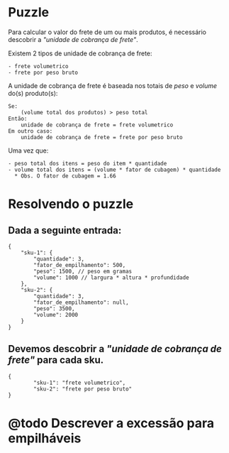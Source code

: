 # Puzzle

Para calcular o valor do frete de um ou mais produtos, é necessário descobrir a *"unidade de cobrança de frete"*.

Existem 2 tipos de unidade de cobrança de frete:

	- frete volumetrico
	- frete por peso bruto

A unidade de cobrança de frete é baseada nos totais de _peso_ e _volume_ do(s) produto(s):

	Se:
		(volume total dos produtos) > peso total
	Então:
		unidade de cobrança de frete = frete volumetrico
	Em outro caso:
		unidade de cobrança de frete = frete por peso bruto

Uma vez que:

	- peso total dos itens = peso do item * quantidade
	- volume total dos itens = (volume * fator de cubagem) * quantidade
	  * Obs. O fator de cubagem = 1.66

# Resolvendo o puzzle

## Dada a seguinte entrada:
	{
	    "sku-1": {
	        "quantidade": 3,
	        "fator_de_empilhamento": 500,
	        "peso": 1500, // peso em gramas
	        "volume": 1000 // largura * altura * profundidade
	    },
	    "sku-2": {
	        "quantidade": 3,
	        "fator_de_empilhamento": null,
	        "peso": 3500,
	        "volume": 2000
	    }
	}

## Devemos descobrir a _"unidade de cobrança de frete"_ para cada sku.
	{
    		"sku-1": "frete volumetrico",
    		"sku-2": "frete por peso bruto"
	}


# @todo Descrever a excessão para empilháveis

